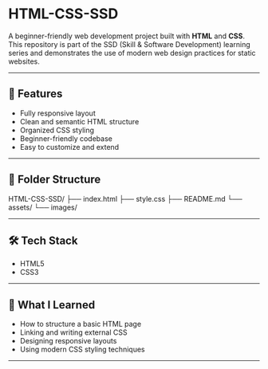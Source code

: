 # HTML-CSS-SSD

A beginner-friendly web development project built with **HTML** and **CSS**. This repository is part of the SSD (Skill & Software Development) learning series and demonstrates the use of modern web design practices for static websites.

---

## 🚀 Features

- Fully responsive layout  
- Clean and semantic HTML structure  
- Organized CSS styling  
- Beginner-friendly codebase  
- Easy to customize and extend

---

## 📁 Folder Structure

HTML-CSS-SSD/
├── index.html
├── style.css
├── README.md
└── assets/
└── images/

---

## 🛠️ Tech Stack

- HTML5  
- CSS3

---

## 🧠 What I Learned

- How to structure a basic HTML page  
- Linking and writing external CSS  
- Designing responsive layouts  
- Using modern CSS styling techniques

---
